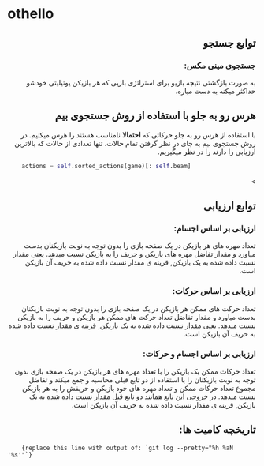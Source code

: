 
# othello
<div style="direction: rtl;">

## توابع جستجو

### جستجوی مینی مکس:

به صورت بازگشتی نتیجه بازیو برای استراتژی بازیی که هر بازیکن یوتیلیتی خودشو حداکثر میکنه به دست میاره.

## هرس رو به جلو با استفاده از روش جستجوی بیم
با استفاده از هرس رو به جلو حرکاتی که **احتمالا** نامناسب هستند را هرس میکنیم.
در روش جستجوی بیم به جای در نظر گرفتن تمام حالات، تنها تعدادی از حالات که بالاترین ارزیابی را دارند را در نظر میگیریم.
</div>
<div>

```python
    actions = self.sorted_actions(game)[: self.beam]
```

</div>
<div style="direction: rtl;">>

## توابع ارزیابی

### ارزیابی بر اساس اجسام:
تعداد مهره های هر بازیکن در یک صفحه بازی را بدون توجه به نوبت بازیکنان بدست میاورد و مقدار تفاضل مهره های بازیکن و حریف را به بازیکن نسبت میدهد. یعنی مقدار نسبت داده شده به یک بازیکن, قرینه ی مقدار نسبت داده شده به حریف آن بازیکن است.


### ارزیابی بر اساس حرکات:
تعداد حرکت های ممکن هر بازیکن در یک صفحه بازی را بدون توجه به نوبت بازیکنان بدست میاورد و مقدار تفاضل تعداد حرکت های ممکن هر بازیکن و حریف را به بازیکن نسبت میدهد. یعنی مقدار نسبت داده شده به یک بازیکن, قرینه ی مقدار نسبت داده شده به حریف آن بازیکن است.

### ارزیابی بر اساس اجسام و حرکات:
تعداد حرکات ممکن یک بازیکن را با تعداد مهره های هر بازیکن در یک صفحه بازی بدون توجه به نوبت بازیکنان را با استفاده از دو تابع قبلی محاسبه و  جمع میکند و تفاضل مجموع تعداد حرکات  ممکن و تعداد مهره های خود بازیکن و حریفش را به هر بازیکن نسبت میدهد. در خروجی این تابع همانند دو تابع قبل مقدار نسبت داده شده به یک بازیکن, قرینه ی مقدار نسبت داده شده به حریف آن بازیکن است.   

## تاریخچه کامیت ها:

</div>
<div >

```text
    {replace this line with output of: `git log --pretty="%h %aN '%s'"`}
```